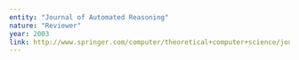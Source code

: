 ```yaml
---
entity: "Journal of Automated Reasoning"
nature: "Reviewer"
year: 2003
link: http://www.springer.com/computer/theoretical+computer+science/journal/10817
---
```

